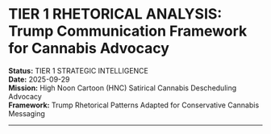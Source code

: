 <!-- Optimized: 2025-10-06 -->
<!-- RPM: 1.6.2.1.1.6.2.1_TIER1_Trump_Rhetorical_Framework_HNC_20251006 -->
<!-- Session: E2E RPM DNA Application -->
<!-- AOM: RND (Reggie & Dro) -->
<!-- COI: TECHNOLOGY -->
<!-- RPM: HIGH -->
<!-- ACTION: BUILD -->

# TIER 1 RHETORICAL ANALYSIS: Trump Communication Framework for Cannabis Advocacy

**Status:** TIER 1 STRATEGIC INTELLIGENCE  
**Date:** 2025-09-29  
**Mission:** High Noon Cartoon (HNC) Satirical Cannabis Descheduling Advocacy  
**Framework:** Trump Rhetorical Patterns Adapted for Conservative Cannabis Messaging

---
